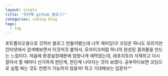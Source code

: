 ```yaml
---
layout: single
title: "첫번째 github 블로그!"
categories: coding blog
tags:
  - tag
---
```


포트폴리오용으로 깃허브 블로그 만들어봤는데 너무 재미있다!
코딩은 하나도 모르지만 인터넷에서 검색해보면서 이것저것 붙여서, 모자이크처럼 하나의 완성된 결과물을 만드는 느낌이다.
처음에 환경설정때문에 엄청나게 애먹었는데, 레포지토리 삭제하고 다시 깔아서 할 때마다 신기하게 한단계, 한단계 나아지는 것이 보였다.
공부하다보면 코딩으로 실험 짜는 것도 언젠가 가능하지 않을까! 하고 기대해보는 입문자^^
